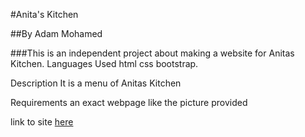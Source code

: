 #Anita's Kitchen

##By Adam Mohamed

###This is an independent project about making a website for Anitas Kitchen. Languages Used html css bootstrap.

Description
It is a menu of Anitas Kitchen

Requirements
an exact webpage like the picture provided


link to site [here](https://github.com/adam-010/anitas-kitchen.github.io.git)
